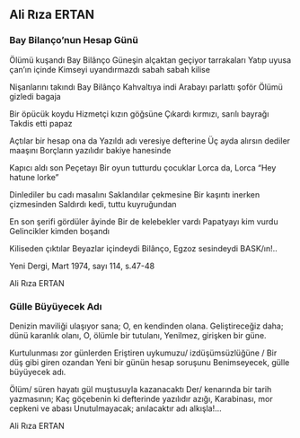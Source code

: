 ## Ali Rıza ERTAN

### Bay Bilanço’nun Hesap Günü

Ölümü kuşandı Bay Bilânço
Güneşin alçaktan geçiyor tarrakaları
Yatıp uyusa çan’ın içinde
Kimseyi uyandırmazdı sabah sabah kilise

Nişanlarını takındı Bay Bilânço
Kahvaltıya indi
Arabayı parlattı şoför
Ölümü gizledi bagaja

Bir öpücük koydu
Hizmetçi kızın göğsüne
Çıkardı kırmızı, sarılı bayrağı
Takdis etti papaz

Açtılar bir hesap ona da
Yazıldı adı veresiye defterine
Üç ayda alırsın dediler maaşını
Borçların yazılıdır bakiye hanesinde

Kapıcı aldı son Peçetayı
Bir oyun tutturdu çocuklar
Lorca da, Lorca
“Hey hatune lorke”

Dinlediler bu cadı masalını
Saklandılar çekmesine
Bir kaşıntı inerken çizmesinden
Saldırdı kedi, tuttu kuyruğundan

En son şerifi gördüler âyinde
Bir de kelebekler vardı
Papatyayı kim vurdu
Gelincikler kimden boşandı

Kiliseden çıktılar
Beyazlar içindeydi Bilânço,
Egzoz sesindeydi BASK/ın!..



Yeni Dergi, Mart 1974, sayı 114, s.47-48

Ali Rıza ERTAN

### Gülle Büyüyecek Adı

Denizin maviliği ulaşıyor sana;
O, en kendinden olana.
Geliştireceğiz daha; dünü karanlık olanı,
O, ölümle bir tutulanı,
Yenilmez, girişken bir güne.

Kurtulunması zor günlerden
Eriştiren uykumuzu/ izdüşümsüzlüğüne /
Bir düş gibi giren ozandan
Yeni bir günün hesap soruşunu
Benimseyecek, gülle büyüyecek adı.

Ölüm/ süren hayatı gül muştusuyla kazanacaktı
Der/ kenarında bir tarih yazmasının;
Kaç göçebenin ki defterinde yazılıdır azığı,
Karabinası, mor cepkeni ve abası
Unutulmayacak; anılacaktır adı alkışla!...

Ali Rıza ERTAN